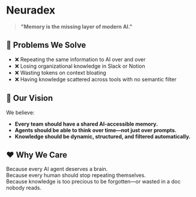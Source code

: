 # Neuradex

> **"Memory is the missing layer of modern AI."**


## 🚫 Problems We Solve

- ❌ Repeating the same information to AI over and over
- ❌ Losing organizational knowledge in Slack or Notion
- ❌ Wasting tokens on context bloating
- ❌ Having knowledge scattered across tools with no semantic filter


## 🚀 Our Vision

We believe:

- **Every team should have a shared AI-accessible memory.**
- **Agents should be able to think over time—not just over prompts.**
- **Knowledge should be dynamic, structured, and filtered automatically.**

## ❤️ Why We Care

Because every AI agent deserves a brain.  
Because every human should stop repeating themselves.  
Because knowledge is too precious to be forgotten—or wasted in a doc nobody reads.
